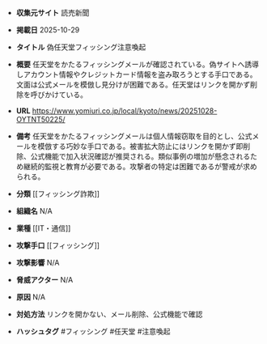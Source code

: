 - **収集元サイト**
読売新聞

- **掲載日**
2025-10-29

- **タイトル**
偽任天堂フィッシング注意喚起

- **概要**
任天堂をかたるフィッシングメールが確認されている。偽サイトへ誘導しアカウント情報やクレジットカード情報を盗み取ろうとする手口である。文面は公式メールを模倣し見分けが困難である。任天堂はリンクを開かず削除を呼びかけている。

- **URL**
https://www.yomiuri.co.jp/local/kyoto/news/20251028-OYTNT50225/

- **備考**
任天堂をかたるフィッシングメールは個人情報窃取を目的とし、公式メールを模倣する巧妙な手口である。被害拡大防止にはリンクを開かず即削除、公式機能で加入状況確認が推奨される。類似事例の増加が懸念されるため継続的監視と教育が必要である。攻撃者の特定は困難であるが警戒が求められる。

- **分類**
[[フィッシング詐欺]]

- **組織名**
N/A

- **業種**
[[IT・通信]]

- **攻撃手口**
[[フィッシング]]

- **攻撃影響**
N/A

- **脅威アクター**
N/A

- **原因**
N/A

- **対処方法**
リンクを開かない、メール削除、公式機能で確認

- **ハッシュタグ**
#フィッシング #任天堂 #注意喚起

